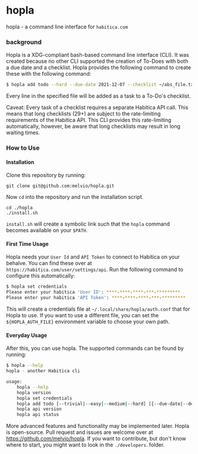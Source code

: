 # hopla

hopla - a command line interface for `habitica.com`


### background
Hopla is a XDG-compliant bash-based command line interface (CLI).
It was created because no other CLI supported the creation of To-Does with both a due date and a checklist.
Hopla provides the following command to create these with the following command:

```bash
$ hopla add todo --hard --due-date 2021-12-07 --checklist ~/abs_file.txt "my todo name here"
```

Every line in the specified file will be added as a task to a To-Do's checklist.

Caveat: Every task of a checklist requires a separate Habitica API call. This means that long checklists (29+) are subject to 
the rate-limiting requirements of the Habitica API. This CLI provides this rate-limiting automatically, 
however, be aware that long checklists may result in long waiting times.

### How to Use
#### Installation
Clone this repository by running:
```
git clone git@github.com:melvio/hopla.git
```

Now `cd` into the repository and run the installation script.
```
cd ./hopla
./install.sh
```
`install.sh` will create a symbolic link such that 
the `hopla` command becomes available on your `$PATH`.


#### First Time Usage
Hopla needs your `User Id` and `API Token` to connect to Habitica on your behalve.
You can find these over at `https://habitica.com/user/settings/api`.
Run the following command to configure this automatically:

```bash
$ hopla set credentials
Please enter your habitica 'User ID': ****-****-****-***-*********
Please enter your habitica 'API Token': ****-****-****-***-*********
```


This will create a credentials file at `~/.local/share/hopla/auth.conf` that
for Hopla to use. If you want to use a different file, you can set the `${HOPLA_AUTH_FILE}`
environment variable to choose your own path.

#### Everyday Usage
After this, you can use hopla. The supported commands can be found by running:
```bash
$ hopla --help
hopla - another Habitica cli

usage:
    hopla --help
    hopla version
    hopla set credentials
    hopla add todo [--trivial|--easy|--medium|--hard] [{--due-date|--deadline} yyyy-mm-dd] [--checklist absolute_file_path] "the name of your todo"
    hopla api version
    hopla api status
```

More advanced features and functionality may be implemented later.
Hopla is open-source. Pull request and issues are welcome over at <https://github.com/melvio/hopla>.
If you want to contribute, but don't know where to start, you might want to look in the `./developers`. folder.







